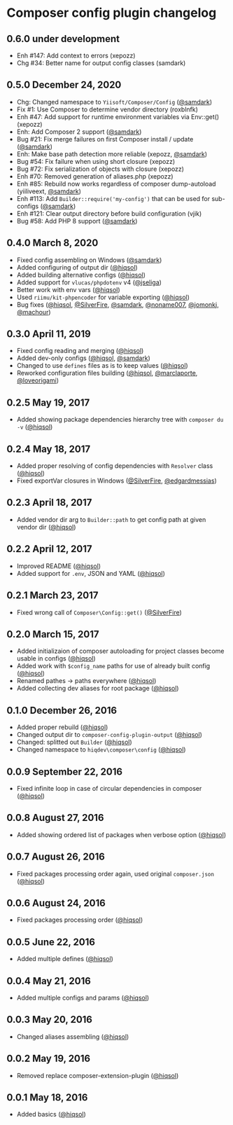 # Composer config plugin changelog

## 0.6.0 under development

- Enh #147: Add context to errors (xepozz)
- Chg #34: Better name for output config classes (samdark) 

## 0.5.0 December 24, 2020

- Chg: Changed namespace to `Yiisoft/Composer/Config` ([@samdark])
- Fix #1: Use Composer to determine vendor directory (roxblnfk)
- Enh #47: Add support for runtime environment variables via Env::get() (xepozz)
- Enh: Add Composer 2 support ([@samdark])
- Bug #21: Fix merge failures on first Composer install / update ([@samdark])
- Enh: Make base path detection more reliable (xepozz, [@samdark])
- Bug #54: Fix failure when using short closure (xepozz)
- Bug #72: Fix serialization of objects with closure (xepozz)
- Enh #70: Removed generation of aliases.php (xepozz)
- Enh #85: Rebuild now works regardless of composer dump-autoload (yiiliveext, [@samdark])
- Enh #113: Add `Builder::require('my-config')` that can be used for sub-configs ([@samdark])
- Enh #121: Clear output directory before build configuration (vjik)
- Bug #58: Add PHP 8 support ([@samdark])

## 0.4.0 March 8, 2020

- Fixed config assembling on Windows ([@samdark])
- Added configuring of output dir ([@hiqsol])
- Added building alternative configs ([@hiqsol])
- Added support for `vlucas/phpdotenv` v4 ([@jseliga])
- Better work with env vars ([@hiqsol])
- Used `riimu/kit-phpencoder` for variable exporting ([@hiqsol])
- Bug fixes ([@hiqsol], [@SilverFire], [@samdark], [@noname007], [@jomonkj], [@machour])

## 0.3.0 April 11, 2019

- Fixed config reading and merging ([@hiqsol])
- Added dev-only configs ([@hiqsol], [@samdark])
- Changed to use `defines` files as is to keep values ([@hiqsol])
- Reworked configuration files building ([@hiqsol], [@marclaporte], [@loveorigami])

## 0.2.5 May 19, 2017

- Added showing package dependencies hierarchy tree with `composer du -v` ([@hiqsol])

## 0.2.4 May 18, 2017

- Added proper resolving of config dependencies with `Resolver` class ([@hiqsol])
- Fixed exportVar closures in Windows ([@SilverFire], [@edgardmessias])

## 0.2.3 April 18, 2017

- Added vendor dir arg to `Builder::path` to get config path at given vendor dir ([@hiqsol])

## 0.2.2 April 12, 2017

- Improved README ([@hiqsol])
- Added support for `.env`, JSON and YAML ([@hiqsol])

## 0.2.1 March 23, 2017

- Fixed wrong call of `Composer\Config::get()` ([@SilverFire])

## 0.2.0 March 15, 2017

- Added initializaion of composer autoloading for project classes become usable in configs ([@hiqsol])
- Added work with `$config_name` paths for use of already built config ([@hiqsol])
- Renamed pathes -> paths everywhere ([@hiqsol])
- Added collecting dev aliases for root package ([@hiqsol])

## 0.1.0 December 26, 2016

- Added proper rebuild ([@hiqsol])
- Changed output dir to `composer-config-plugin-output` ([@hiqsol])
- Changed: splitted out `Builder` ([@hiqsol])
- Changed namespace to `hiqdev\composer\config` ([@hiqsol])

## 0.0.9 September 22, 2016

- Fixed infinite loop in case of circular dependencies in composer ([@hiqsol])

## 0.0.8 August 27, 2016

- Added showing ordered list of packages when verbose option ([@hiqsol])

## 0.0.7 August 26, 2016

- Fixed packages processing order again, used original `composer.json` ([@hiqsol])

## 0.0.6 August 24, 2016

- Fixed packages processing order ([@hiqsol])

## 0.0.5 June 22, 2016

- Added multiple defines ([@hiqsol])

## 0.0.4 May 21, 2016

- Added multiple configs and params ([@hiqsol])

## 0.0.3 May 20, 2016

- Changed aliases assembling ([@hiqsol])

## 0.0.2 May 19, 2016

- Removed replace composer-extension-plugin ([@hiqsol])

## 0.0.1 May 18, 2016

- Added basics ([@hiqsol])

[@SilverFire]: https://github.com/SilverFire
[d.naumenko.a@gmail.com]: https://github.com/SilverFire
[@tafid]: https://github.com/tafid
[andreyklochok@gmail.com]: https://github.com/tafid
[@BladeRoot]: https://github.com/BladeRoot
[bladeroot@gmail.com]: https://github.com/BladeRoot
[@hiqsol]: https://github.com/hiqsol
[sol@hiqdev.com]: https://github.com/hiqsol
[@edgardmessias]: https://github.com/edgardmessias
[edgardmessias@gmail.com]: https://github.com/edgardmessias
[@samdark]: https://github.com/samdark
[sam@rmcreative.ru]: https://github.com/samdark
[@loveorigami]: https://github.com/loveorigami
[loveorigami@mail.ru]: https://github.com/loveorigami
[@marclaporte]: https://github.com/marclaporte
[marc@laporte.name]: https://github.com/marclaporte
[@jseliga]: https://github.com/jseliga
[seliga.honza@gmail.com]: https://github.com/jseliga
[@machour]: https://github.com/machour
[machour@gmail.com]: https://github.com/machour
[@jomonkj]: https://github.com/jomonkj
[jomon.entero@gmail.com]: https://github.com/jomonkj
[@noname007]: https://github.com/noname007
[soul11201@gmail.com]: https://github.com/noname007
